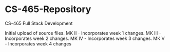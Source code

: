 # CS-465-Repository
CS-465 Full Stack Development

Initial upload of source files.
MK II - Incorporates week 1 changes.
MK III - Incorporates week 2 changes.
MK IV - Incorporates week 3 changes.
MK V - Incorporates week 4 changes
